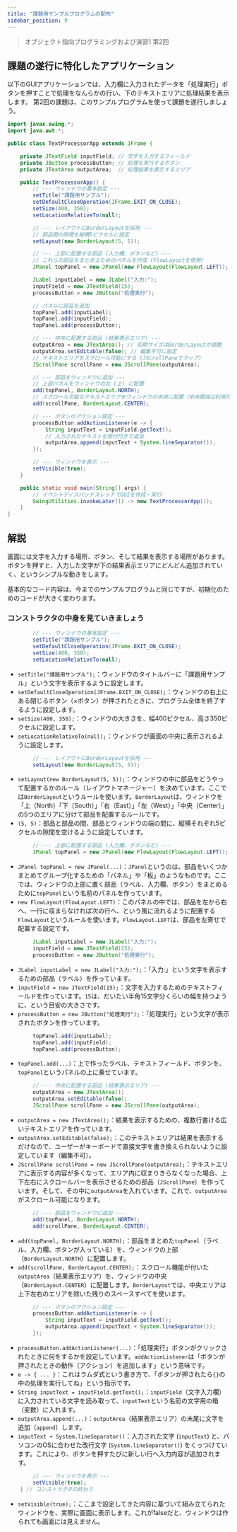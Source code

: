 ```yaml
---
title: "課題用サンプルプログラムの配布"
sidebar_position: 9
---
```


> オブジェクト指向プログラミングおよび演習1 第2回

## 課題の遂行に特化したアプリケーション

以下のGUIアプリケーションでは、入力欄に入力されたデータを「処理実行」ボタンを押すことで処理をなんらかの行い、下のテキストエリアに処理結果を表示します。
第2回の課題は、このサンプルプログラムを使って課題を遂行しましょう。


```java
import javax.swing.*;
import java.awt.*;

public class TextProcessorApp extends JFrame {

    private JTextField inputField; // 文字を入力するフィールド
    private JButton processButton; // 処理を実行するボタン
    private JTextArea outputArea;  // 処理結果を表示するエリア

    public TextProcessorApp() {
        // --- ウィンドウの基本設定 ---
        setTitle("課題用サンプル");
        setDefaultCloseOperation(JFrame.EXIT_ON_CLOSE);
        setSize(400, 350);
        setLocationRelativeTo(null);

        // --- レイアウトにBorderLayoutを採用 ---
        // 部品間の隙間を縦横5ピクセルに設定
        setLayout(new BorderLayout(5, 5));

        // --- 上部に配置する部品 (入力欄、ボタンなど) ---
        // これらの部品をまとめるためのパネルを作成 (FlowLayoutを使用)
        JPanel topPanel = new JPanel(new FlowLayout(FlowLayout.LEFT));

        JLabel inputLabel = new JLabel("入力:");
        inputField = new JTextField(15);
        processButton = new JButton("処理実行");

        // パネルに部品を追加
        topPanel.add(inputLabel);
        topPanel.add(inputField);
        topPanel.add(processButton);

        // --- 中央に配置する部品 (結果表示エリア) ---
        outputArea = new JTextArea(); // 初期サイズはBorderLayoutが調整
        outputArea.setEditable(false); // 編集不可に設定
        // テキストエリアをスクロール可能にする (JScrollPaneでラップ)
        JScrollPane scrollPane = new JScrollPane(outputArea);

        // --- 部品をウィンドウに追加 ---
        // 上部パネルをウィンドウの北 (上) に配置
        add(topPanel, BorderLayout.NORTH);
        // スクロール可能なテキストエリアをウィンドウの中央に配置（中央領域は利用可能な残りのスペースをすべて使う）
        add(scrollPane, BorderLayout.CENTER);

        // --- ボタンのアクション設定 ---
        processButton.addActionListener(e -> {
            String inputText = inputField.getText();
            // 入力されたテキストを改行付きで追加
            outputArea.append(inputText + System.lineSeparator());
        });

        // --- ウィンドウを表示 ---
        setVisible(true);
    }

    public static void main(String[] args) {
        // イベントディスパッチスレッドでGUIを作成・実行
        SwingUtilities.invokeLater(() -> new TextProcessorApp());
    }
}
```

## 解説

画面には文字を入力する場所、ボタン、そして結果を表示する場所があります。
ボタンを押すと、入力した文字が下の結果表示エリアにどんどん追加されていく、というシンプルな動きをします。

基本的なコード内容は、今までのサンプルプログラムと同じですが、初期化のためのコードが大きく変わります。

### コンストラクタの中身を見ていきましょう

```java
        // --- ウィンドウの基本設定 ---
        setTitle("課題用サンプル");
        setDefaultCloseOperation(JFrame.EXIT_ON_CLOSE);
        setSize(400, 350);
        setLocationRelativeTo(null);
```

* `setTitle("課題用サンプル");`：ウィンドウのタイトルバーに「課題用サンプル」という文字を表示するように設定します。
* `setDefaultCloseOperation(JFrame.EXIT_ON_CLOSE);`：ウィンドウの右上にある閉じるボタン（×ボタン）が押されたときに、プログラム全体を終了するように設定します。
* `setSize(400, 350);`：ウィンドウの大きさを、幅400ピクセル、高さ350ピクセルに設定します。
* `setLocationRelativeTo(null);`：ウィンドウが画面の中央に表示されるように設定します。

```java
        // --- レイアウトにBorderLayoutを採用 ---
        setLayout(new BorderLayout(5, 5));
```

* `setLayout(new BorderLayout(5, 5));`：ウィンドウの中に部品をどうやって配置するかのルール（レイアウトマネージャー）を決めています。ここでは`BorderLayout`というルールを使います。`BorderLayout`は、ウィンドウを「上（North）「下（South）」「右（East）」「左（West）」「中央（Center）」の5つのエリアに分けて部品を配置するルールです。
* `(5, 5)`：部品と部品の間、部品とウィンドウの端の間に、縦横それぞれ5ピクセルの隙間を空けるように設定しています。

```java
        // --- 上部に配置する部品 (入力欄、ボタンなど) ---
        JPanel topPanel = new JPanel(new FlowLayout(FlowLayout.LEFT));
```

* `JPanel topPanel = new JPanel(...)`：`JPanel`というのは、部品をいくつかまとめてグループ化するための「パネル」や「板」のようなものです。ここでは、ウィンドウの上部に置く部品（ラベル、入力欄、ボタン）をまとめるために`topPanel`という名前のパネルを作っています。
* `new FlowLayout(FlowLayout.LEFT)`：このパネルの中では、部品を左から右へ、一行に収まらなければ次の行へ、という風に流れるように配置する`FlowLayout`というルールを使います。`FlowLayout.LEFT`は、部品を左寄せで配置する設定です。

```java
        JLabel inputLabel = new JLabel("入力:");
        inputField = new JTextField(15);
        processButton = new JButton("処理実行");
```

* `JLabel inputLabel = new JLabel("入力:");`：「入力:」という文字を表示するための部品（ラベル）を作っています。
* `inputField = new JTextField(15);`：文字を入力するためのテキストフィールドを作っています。`15`は、だいたい半角15文字分くらいの幅を持つように、という目安の大きさです。
* `processButton = new JButton("処理実行");`：「処理実行」という文字が表示されたボタンを作っています。

```java
        topPanel.add(inputLabel);
        topPanel.add(inputField);
        topPanel.add(processButton);
```

* `topPanel.add(...)`：上で作ったラベル、テキストフィールド、ボタンを、`topPanel`というパネルの上に乗せています。

```java
        // --- 中央に配置する部品 (結果表示エリア) ---
        outputArea = new JTextArea();
        outputArea.setEditable(false);
        JScrollPane scrollPane = new JScrollPane(outputArea);
```

* `outputArea = new JTextArea();`：結果を表示するための、複数行書ける広いテキストエリアを作っています。
* `outputArea.setEditable(false);`：このテキストエリアは結果を表示するだけなので、ユーザーがキーボードで直接文字を書き換えられないように設定しています（編集不可）。
* `JScrollPane scrollPane = new JScrollPane(outputArea);`：テキストエリアに表示する内容が多くなって、エリア内に収まりきらなくなった場合、上下左右にスクロールバーを表示させるための部品（`JScrollPane`）を作っています。そして、その中に`outputArea`を入れています。これで、`outputArea`がスクロール可能になります。

```java
        // --- 部品をウィンドウに追加 ---
        add(topPanel, BorderLayout.NORTH);
        add(scrollPane, BorderLayout.CENTER);
```

* `add(topPanel, BorderLayout.NORTH);`：部品をまとめた`topPanel`（ラベル、入力欄、ボタンが入っている）を、ウィンドウの上部（`BorderLayout.NORTH`）に配置します。
* `add(scrollPane, BorderLayout.CENTER);`：スクロール機能が付いた`outputArea`（結果表示エリア）を、ウィンドウの中央（`BorderLayout.CENTER`）に配置します。`BorderLayout`では、中央エリアは上下左右のエリアを除いた残りのスペースすべてを使います。

```java
        // --- ボタンのアクション設定 ---
        processButton.addActionListener(e -> {
            String inputText = inputField.getText();
            outputArea.append(inputText + System.lineSeparator());
        });
```

* `processButton.addActionListener(...)`：「処理実行」ボタンがクリックされたときに何をするかを設定しています。`addActionListener`は「ボタンが押されたときの動作（アクション）を追加します」という意味です。
* `e -> { ... }`：これはラムダ式という書き方で、「ボタンが押されたら`{}`の中の処理を実行してね」という指示です。
* `String inputText = inputField.getText();`：`inputField`（文字入力欄）に入力されている文字を読み取って、`inputText`という名前の文字用の箱（変数）に入れます。
* `outputArea.append(...)`：`outputArea`（結果表示エリア）の末尾に文字を追加（`append`）します。
* `inputText + System.lineSeparator()`：入力された文字 (`inputText`) と、パソコンのOSに合わせた改行文字 (`System.lineSeparator()`) をくっつけています。これにより、ボタンを押すたびに新しい行へ入力内容が追加されます。

```java
        // --- ウィンドウを表示 ---
        setVisible(true);
    } // コンストラクタの終わり
```

* `setVisible(true);`：ここまで設定してきた内容に基づいて組み立てられたウィンドウを、実際に画面に表示します。これがfalseだと、ウィンドウは作られても画面には見えません。